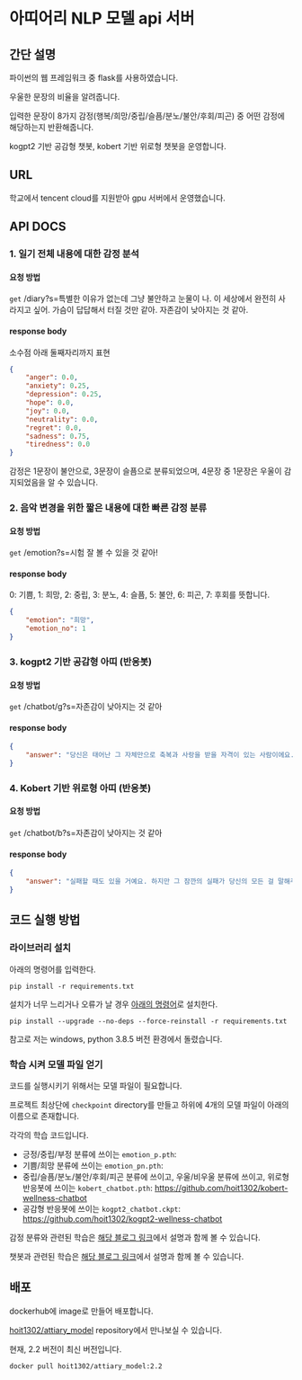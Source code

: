 # 아띠어리 NLP 모델 api 서버

## 간단 설명

파이썬의 웹 프레임워크 중 flask를 사용하였습니다.

우울한 문장의 비율을 알려줍니다.

입력한 문장이 8가지 감정(행복/희망/중립/슬픔/분노/불안/후회/피곤) 중 어떤 감정에 해당하는지 반환해줍니다.

kogpt2 기반 공감형 챗봇, kobert 기반 위로형 챗봇을 운영합니다.

## URL

학교에서 tencent cloud를 지원받아 gpu 서버에서 운영했습니다.

## API DOCS

### 1. 일기 전체 내용에 대한 감정 분석

#### 요청 방법

 `get` /diary?s=특별한 이유가 없는데 그냥 불안하고 눈물이 나. 이 세상에서 완전히 사라지고 싶어. 가슴이 답답해서 터질 것만 같아. 자존감이 낮아지는 것 같아.

#### response body

소수점 아래 둘째자리까지 표현

```json
{
    "anger": 0.0,
    "anxiety": 0.25,
    "depression": 0.25,
    "hope": 0.0,
    "joy": 0.0,
    "neutrality": 0.0,
    "regret": 0.0,
    "sadness": 0.75,
    "tiredness": 0.0
}
```

감정은 1문장이 불안으로, 3문장이 슬픔으로 분류되었으며, 4문장 중 1문장은 우울이 감지되었음을 알 수 있습니다.

### 2. 음악 변경을 위한 짧은 내용에 대한 빠른 감정 분류

#### 요청 방법

`get` /emotion?s=시험 잘 볼 수 있을 것 같아!

#### response body

0: 기쁨, 1: 희망, 2: 중립, 3: 분노, 4: 슬픔, 5: 불안, 6: 피곤, 7: 후회를 뜻합니다.

```json
{
    "emotion": "희망",
    "emotion_no": 1
}
```

### 3. kogpt2 기반 공감형 아띠 (반응봇)

#### 요청 방법

`get` /chatbot/g?s=자존감이 낮아지는 것 같아

#### response body

```json
{
    "answer": "당신은 태어난 그 자체만으로 축복과 사랑을 받을 자격이 있는 사람이에요."
}
```

### 4. Kobert 기반 위로형 아띠 (반응봇)

#### 요청 방법

`get` /chatbot/b?s=자존감이 낮아지는 것 같아

#### response body

```json
{
    "answer": "실패할 때도 있을 거예요. 하지만 그 잠깐의 실패가 당신의 모든 걸 말해주지는 않아요"
}
```

## 코드 실행 방법

### 라이브러리 설치

아래의 명령어를 입력한다.
```
pip install -r requirements.txt
```
설치가 너무 느리거나 오류가 날 경우 [아래의 명령어](https://uiandwe.tistory.com/1330)로 설치한다.
```
pip install --upgrade --no-deps --force-reinstall -r requirements.txt
```
참고로 저는 windows, python 3.8.5 버전 환경에서 돌렸습니다.

### 학습 시켜 모델 파일 얻기

코드를 실행시키기 위해서는 모델 파일이 필요합니다.

프로젝트 최상단에 `checkpoint` directory를 만들고 하위에 4개의 모델 파일이 아래의 이름으로 존재합니다.

각각의 학습 코드입니다.

- 긍정/중립/부정 분류에 쓰이는 `emotion_p.pth`: 
- 기쁨/희망 분류에 쓰이는 `emotion_pn.pth`: 
- 중립/슬픔/분노/불안/후회/피곤 분류에 쓰이고, 우울/비우울 분류에 쓰이고, 위로형 반응봇에 쓰이는 `kobert_chatbot.pth`: https://github.com/hoit1302/kobert-wellness-chatbot
- 공감형 반응봇에 쓰이는 `kogpt2_chatbot.ckpt`: https://github.com/hoit1302/kogpt2-wellness-chatbot


감정 분류와 관련된 학습은 [해당 블로그 링크](https://hoit1302.tistory.com/159)에서 설명과 함께 볼 수 있습니다. 

챗봇과 관련된 학습은 [해당 블로그 링크](https://hoit1302.tistory.com/162)에서 설명과 함께 볼 수 있습니다. 

## 배포

dockerhub에 image로 만들어 배포합니다.

[hoit1302/attiary_model](https://hub.docker.com/repository/docker/hoit1302/attiary_model) repository에서 만나보실 수 있습니다.

현재, 2.2 버전이 최신 버전입니다.

```
docker pull hoit1302/attiary_model:2.2
```
